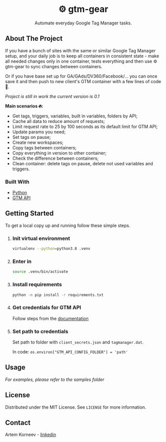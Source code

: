 <p align="center">
  <h1 align="center">⚙️ gtm-gear</h1>

  <p align="center">    
    Automate everyday Google Tag Manager tasks.
    <br />
  </p>
</p>

<!-- ABOUT THE PROJECT -->

## About The Project
If you have a bunch of sites with the same or similar Google Tag Manager setup, and your daily job is to keep all containers in consistent state - make all needed changes only in one container, tests everything and then use ⚙️ gtm-gear to sync changes between containers.

Or if you have base set up for GA/GAds/DV360/Facebook/... you can once save it and then push to new client's GTM container with a few lines of code 💪.

_Project is still in work the current version is 0.1_

 **Main scenarios 🔥:** 
- Get tags, triggers, variables, built in variables, folders by API;
- Cache all data to reduce amount of requests;
- Limit request rate to 25 by 100 seconds as its default limit for GTM API;
- Update params you need;
- Set tags on pause;
- Create new workspaces;
- Copy tags between containers;
- Copy everything in version to other container;
- Check the difference between containers;
- Clean container: delete tags on pause, delete not used variables and triggers.


### Built With

- [Python](https://www.python.org/)
- [GTM API](https://developers.google.com/tag-manager/api/v2)

<!-- GETTING STARTED -->

## Getting Started

To get a local copy up and running follow these simple steps.  

1. ### Init virtual environment
   ```sh
   virtualenv --python=python3.8 .venv
   ```
2. ### Enter in

   ```sh
   source .venv/bin/activate

   ```

3. ### Install requirements

   ```sh
   python -m pip install -r requirements.txt
   ```

3. ### Get credentials for GTM API

   
   Follow steps from the [documentation](https://developers.google.com/tag-manager/api/v2/authorization)
   

4. ### Set path to credentials

   
   Set path to folder with `client_secrets.json` and `tagmanager.dat`.

   In code: 
   ```os.environ["GTM_API_CONFIG_FOLDER"] = 'path'```
   


<!-- USAGE EXAMPLES -->

## Usage

_For examples, please refer to the samples folder_

<!-- LICENSE -->

## License

Distributed under the MIT License. See `LICENSE` for more information.

<!-- CONTACT -->

## Contact

Artem Korneev - [linkedin](https://www.linkedin.com/in/artem-korneev-99509137/)
